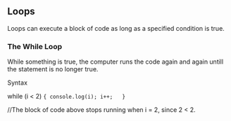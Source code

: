 ## Loops

Loops can execute a block of code as long as a specified condition is true.

### The While Loop

While something is true, the computer runs the code again and again untill the statement is no longer true.

Syntax

while (i < 2) `{
    console.log(i);
    i++;  
}`

//The block of code above stops running when i = 2, since 2 < 2.